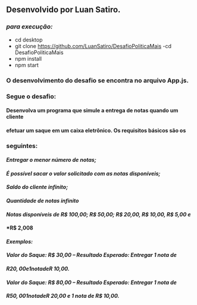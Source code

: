 ## **Desenvolvido por Luan Satiro.**

### *para execução:*

- cd desktop
- git clone https://github.com/LuanSatiro/DesafioPoliticaMais
 -cd DesafioPoliticaMais
- npm install
- npm start

### O desenvolvimento do desafio se encontra no arquivo App.js.

### Segue o desafio:

#### Desenvolva um programa que simule a entrega de notas quando um cliente
#### efetuar um saque em um caixa eletrônico. Os requisitos básicos são os

### seguintes:

#### *Entregar o menor número de notas;*
#### *É possível sacar o valor solicitado com as notas disponíveis;*
#### *Saldo do cliente infinito;*
#### *Quantidade de notas infinito*
#### *Notas disponíveis de R$ 100,00; R$ 50,00; R$ 20,00, R$ 10,00, R$ 5,00 e*
#### *R$ 2,008
#### *Exemplos:*

#### *Valor do Saque: R$ 30,00 – Resultado Esperado: Entregar 1 nota de*
#### *R$20,00 e 1 nota de R$ 10,00.*
#### *Valor do Saque: R$ 80,00 – Resultado Esperado: Entregar 1 nota de*
#### *R$50,00 1 nota de R$ 20,00 e 1 nota de R$ 10,00.*
